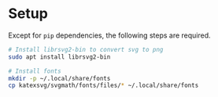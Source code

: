 # Setup

Except for `pip` dependencies, the following steps are required.

```bash
# Install librsvg2-bin to convert svg to png
sudo apt install librsvg2-bin

# Install fonts
mkdir -p ~/.local/share/fonts
cp katexsvg/svgmath/fonts/files/* ~/.local/share/fonts
```